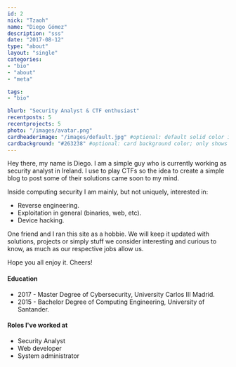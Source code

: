 ```yaml
---
id: 2
nick: "Tzaoh"
name: "Diego Gómez"
description: "sss"
date: "2017-08-12"
type: "about"
layout: "single"
categories:
- "bio"
- "about"
- "meta"

tags:
- "bio"

blurb: "Security Analyst & CTF enthusiast"
recentposts: 5
recentprojects: 5
photo: "/images/avatar.png"
cardheaderimage: "/images/default.jpg" #optional: default solid color if unset
cardbackground: "#263238" #optional: card background color; only shows when no image specified
---
```


Hey there, my name is Diego. I am a simple guy who is currently working as security analyst in Ireland. I use to play CTFs so the idea to create a simple blog to post some of their solutions came soon to my mind.

Inside computing security I am mainly, but not uniquely, interested in:

- Reverse engineering.
- Exploitation in general (binaries, web, etc).
- Device hacking.

One friend and I ran this site as a hobbie. We will keep it updated with solutions, projects or simply stuff we consider interesting and curious to know, as much as our respective jobs allow us.

Hope you all enjoy it.
Cheers!

#### Education

- 2017 - Master Degree of Cybersecurity, University Carlos III Madrid.
- 2015 - Bachelor Degree of Computing Engineering, University of Santander.
 
#### Roles I've worked at

- Security Analyst
- Web developer
- System administrator
